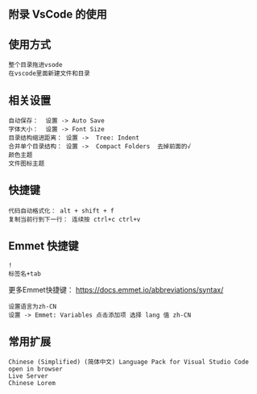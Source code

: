 ## 附录 VsCode 的使用

## 使用方式

```
整个目录拖进vsode
在vscode里面新建文件和目录
```

## 相关设置

```
自动保存：  设置 -> Auto Save
字体大小：  设置 -> Font Size
目录结构缩进距离： 设置 ->  Tree: Indent
合并单个目录结构： 设置 ->  Compact Folders  去掉前面的√
颜色主题
文件图标主题
```

## 快捷键

```
代码自动格式化： alt + shift + f
复制当前行到下一行： 连续按 ctrl+c ctrl+v
```

## Emmet 快捷键

```
!
标签名+tab
```

更多Emmet快捷键： https://docs.emmet.io/abbreviations/syntax/

```
设置语言为zh-CN
设置 -> Emmet: Variables 点击添加项 选择 lang 值 zh-CN
```

## 常用扩展

```shell
Chinese (Simplified) (简体中文) Language Pack for Visual Studio Code
open in browser
Live Server
Chinese Lorem
```


